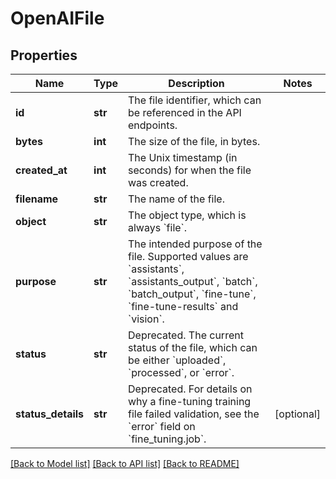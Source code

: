 # OpenAIFile

## Properties
Name | Type | Description | Notes
------------ | ------------- | ------------- | -------------
**id** | **str** | The file identifier, which can be referenced in the API endpoints. | 
**bytes** | **int** | The size of the file, in bytes. | 
**created_at** | **int** | The Unix timestamp (in seconds) for when the file was created. | 
**filename** | **str** | The name of the file. | 
**object** | **str** | The object type, which is always &#x60;file&#x60;. | 
**purpose** | **str** | The intended purpose of the file. Supported values are &#x60;assistants&#x60;, &#x60;assistants_output&#x60;, &#x60;batch&#x60;, &#x60;batch_output&#x60;, &#x60;fine-tune&#x60;, &#x60;fine-tune-results&#x60; and &#x60;vision&#x60;. | 
**status** | **str** | Deprecated. The current status of the file, which can be either &#x60;uploaded&#x60;, &#x60;processed&#x60;, or &#x60;error&#x60;. | 
**status_details** | **str** | Deprecated. For details on why a fine-tuning training file failed validation, see the &#x60;error&#x60; field on &#x60;fine_tuning.job&#x60;. | [optional] 

[[Back to Model list]](../README.md#documentation-for-models) [[Back to API list]](../README.md#documentation-for-api-endpoints) [[Back to README]](../README.md)

